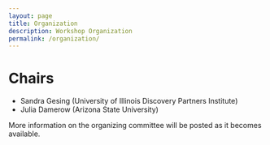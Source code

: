```yaml
---
layout: page
title: Organization
description: Workshop Organization
permalink: /organization/
---
```


# Chairs

- Sandra Gesing (University of Illinois Discovery Partners Institute)
- Julia Damerow (Arizona State University)


More information on the organizing committee will be posted as it becomes available.
